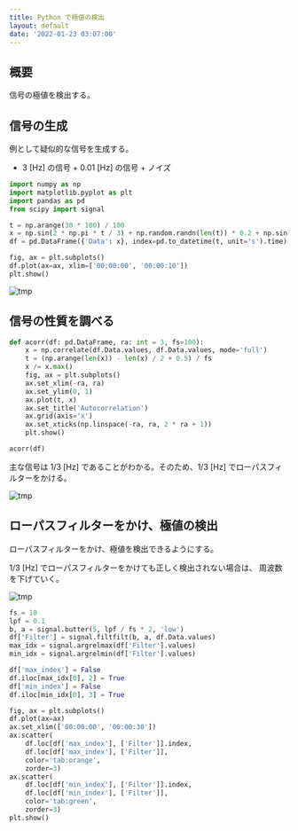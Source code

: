```yaml
---
title: Python で極値の検出
layout: default
date: '2022-01-23 03:07:00'
---
```


## 概要
信号の極値を検出する。

## 信号の生成
例として疑似的な信号を生成する。
- 3 [Hz] の信号 + 0.01 [Hz] の信号 + ノイズ

```py
import numpy as np
import matplotlib.pyplot as plt
import pandas as pd
from scipy import signal

t = np.arange(30 * 100) / 100
x = np.sin(2 * np.pi * t / 3) + np.random.randn(len(t)) * 0.2 + np.sin(2 * np.pi * t / 100)
df = pd.DataFrame({'Data': x}, index=pd.to_datetime(t, unit='s').time)

fig, ax = plt.subplots()
df.plot(ax=ax, xlim=['00:00:00', '00:00:10'])
plt.show()
```

![tmp](https://user-images.githubusercontent.com/39254183/150650538-34836c03-fd19-4f85-92ca-f1476e465288.png)

## 信号の性質を調べる
```py
def acorr(df: pd.DataFrame, ra: int = 3, fs=100):
    x = np.correlate(df.Data.values, df.Data.values, mode='full')
    t = (np.arange(len(x)) - len(x) / 2 + 0.5) / fs
    x /= x.max()
    fig, ax = plt.subplots()
    ax.set_xlim(-ra, ra)
    ax.set_ylim(0, 1)
    ax.plot(t, x)
    ax.set_title('Autocorrelation')
    ax.grid(axis='x')
    ax.set_xticks(np.linspace(-ra, ra, 2 * ra + 1))
    plt.show()

acorr(df)
```

主な信号は 1/3 [Hz] であることがわかる。そのため、1/3 [Hz] でローパスフィルターをかける。

![tmp](https://user-images.githubusercontent.com/39254183/150650444-0ea48ddd-93e5-4407-a759-db72411d0d7e.png)


## ローパスフィルターをかけ、極値の検出

ローパスフィルターをかけ、極値を検出できるようにする。

1/3 [Hz] でローパスフィルターをかけても正しく検出されない場合は、
周波数を下げていく。

![tmp](https://user-images.githubusercontent.com/39254183/150650513-db1b3390-4ade-4e58-b6d4-034cd50ac156.png)

```py
fs = 10
lpf = 0.1
b, a = signal.butter(5, lpf / fs * 2, 'low')
df['Filter'] = signal.filtfilt(b, a, df.Data.values)
max_idx = signal.argrelmax(df['Filter'].values)
min_idx = signal.argrelmin(df['Filter'].values)

df['max_index'] = False
df.iloc[max_idx[0], 2] = True
df['min_index'] = False
df.iloc[min_idx[0], 3] = True

fig, ax = plt.subplots()
df.plot(ax=ax)
ax.set_xlim(['00:00:00', '00:00:30'])
ax.scatter(
    df.loc[df['max_index'], ['Filter']].index, 
    df.loc[df['max_index'], ['Filter']], 
    color='tab:orange', 
    zorder=3)
ax.scatter(
    df.loc[df['min_index'], ['Filter']].index, 
    df.loc[df['min_index'], ['Filter']], 
    color='tab:green', 
    zorder=3)
plt.show()
```
